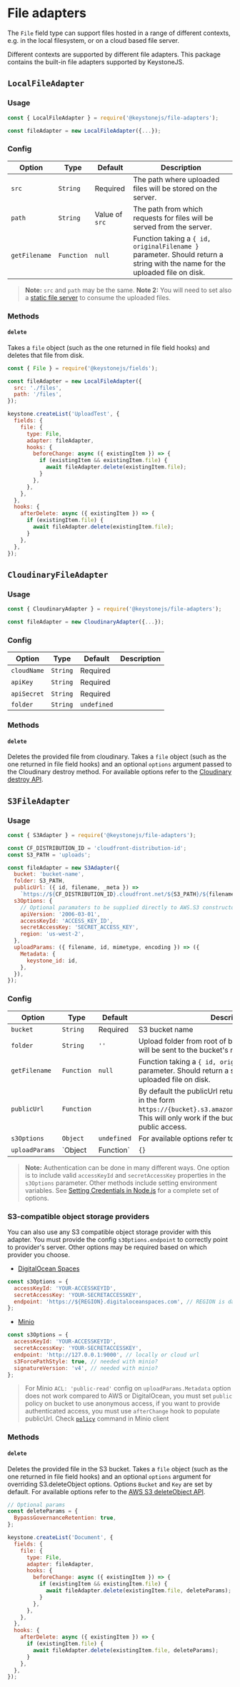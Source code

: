 <!--[meta]
section: api
subSection: field-adapters
title: File adapters
[meta]-->

# File adapters

The `File` field type can support files hosted in a range of different contexts, e.g. in the local filesystem, or on a cloud based file server.

Different contexts are supported by different file adapters. This package contains the built-in file adapters supported by KeystoneJS.

## `LocalFileAdapter`

### Usage

```javascript
const { LocalFileAdapter } = require('@keystonejs/file-adapters');

const fileAdapter = new LocalFileAdapter({...});
```

### Config

| Option        | Type       | Default        | Description                                                                                                                 |
| ------------- | ---------- | -------------- | --------------------------------------------------------------------------------------------------------------------------- |
| `src`         | `String`   | Required       | The path where uploaded files will be stored on the server.                                                                 |
| `path`        | `String`   | Value of `src` | The path from which requests for files will be served from the server.                                                      |
| `getFilename` | `Function` | `null`         | Function taking a `{ id, originalFilename }` parameter. Should return a string with the name for the uploaded file on disk. |

> **Note:** `src` and `path` may be the same.
> **Note 2:** You will need to set also a [static file server](https://v5.keystonejs.com/keystonejs/app-static/#static-file-app) to consume the uploaded files.

### Methods

#### `delete`

Takes a `file` object (such as the one returned in file field hooks) and deletes that file from disk.

```js
const { File } = require('@keystonejs/fields');

const fileAdapter = new LocalFileAdapter({
  src: './files',
  path: '/files',
});

keystone.createList('UploadTest', {
  fields: {
    file: {
      type: File,
      adapter: fileAdapter,
      hooks: {
        beforeChange: async ({ existingItem }) => {
          if (existingItem && existingItem.file) {
            await fileAdapter.delete(existingItem.file);
          }
        },
      },
    },
  },
  hooks: {
    afterDelete: async ({ existingItem }) => {
      if (existingItem.file) {
        await fileAdapter.delete(existingItem.file);
      }
    },
  },
});
```

## `CloudinaryFileAdapter`

### Usage

```javascript
const { CloudinaryAdapter } = require('@keystonejs/file-adapters');

const fileAdapter = new CloudinaryAdapter({...});
```

### Config

| Option      | Type     | Default     | Description |
| ----------- | -------- | ----------- | ----------- |
| `cloudName` | `String` | Required    |             |
| `apiKey`    | `String` | Required    |             |
| `apiSecret` | `String` | Required    |             |
| `folder`    | `String` | `undefined` |             |

### Methods

#### `delete`

Deletes the provided file from cloudinary. Takes a `file` object (such as the one returned in file field hooks) and an optional `options` argument passed to the Cloudinary destroy method. For available options refer to the [Cloudinary destroy API](https://cloudinary.com/documentation/image_upload_api_reference#destroy_method).

## `S3FileAdapter`

### Usage

```javascript
const { S3Adapter } = require('@keystonejs/file-adapters');

const CF_DISTRIBUTION_ID = 'cloudfront-distribution-id';
const S3_PATH = 'uploads';

const fileAdapter = new S3Adapter({
  bucket: 'bucket-name',
  folder: S3_PATH,
  publicUrl: ({ id, filename, _meta }) =>
    `https://${CF_DISTRIBUTION_ID}.cloudfront.net/${S3_PATH}/${filename}`,
  s3Options: {
    // Optional paramaters to be supplied directly to AWS.S3 constructor
    apiVersion: '2006-03-01',
    accessKeyId: 'ACCESS_KEY_ID',
    secretAccessKey: 'SECRET_ACCESS_KEY',
    region: 'us-west-2',
  },
  uploadParams: ({ filename, id, mimetype, encoding }) => ({
    Metadata: {
      keystone_id: id,
    },
  }),
});
```

### Config

| Option         | Type              | Default     | Description                                                                                                                                                                                                                              |
| -------------- | ----------------- | ----------- | ---------------------------------------------------------------------------------------------------------------------------------------------------------------------------------------------------------------------------------------- |
| `bucket`       | `String`          | Required    | S3 bucket name                                                                                                                                                                                                                           |
| `folder`       | `String`          | `''`        | Upload folder from root of bucket. By default uploads will be sent to the bucket's root folder.                                                                                                                                          |
| `getFilename`  | `Function`        | `null`      | Function taking a `{ id, originalFilename }` parameter. Should return a string with the name for the uploaded file on disk.                                                                                                              |
| `publicUrl`    | `Function`        |             | By default the publicUrl returns a url for the S3 bucket in the form `https://{bucket}.s3.amazonaws.com/{key}/{filename}`. This will only work if the bucket is configured to allow public access.                                       |
| `s3Options`    | `Object`          | `undefined` | For available options refer to the [AWS S3 API](https://docs.aws.amazon.com/AWSJavaScriptSDK/latest/AWS/S3.html)                                                                                                                         |
| `uploadParams` | `Object|Function` | `{}`        | A config object or function returning a config object to be passed with each call to S3.upload. For available options refer to the [AWS S3 upload API](https://docs.aws.amazon.com/AWSJavaScriptSDK/latest/AWS/S3.html#upload-property). |

> **Note:** Authentication can be done in many different ways. One option is to include valid `accessKeyId` and `secretAccessKey` properties in the `s3Options` parameter. Other methods include setting environment variables. See [Setting Credentials in Node.js](https://docs.aws.amazon.com/sdk-for-javascript/v2/developer-guide/setting-credentials-node.html) for a complete set of options.

### S3-compatible object storage providers

You can also use any S3 compatible object storage provider with this adapter. You must provide the config `s3Options.endpoint` to correctly point to provider's server. Other options may be required based on which provider you choose.

- [DigitalOcean Spaces](https://www.digitalocean.com/docs/spaces/resources/s3-sdk-examples/)

```js
const s3Options = {
  accessKeyId: 'YOUR-ACCESSKEYID',
  secretAccessKey: 'YOUR-SECRETACCESSKEY',
  endpoint: 'https://${REGION}.digitaloceanspaces.com', // REGION is datacenter region e.g. nyc3, sgp1 etc
};
```

- [Minio](https://docs.minio.io/docs/how-to-use-aws-sdk-for-javascript-with-minio-server.html)

```js
const s3Options = {
  accessKeyId: 'YOUR-ACCESSKEYID',
  secretAccessKey: 'YOUR-SECRETACCESSKEY',
  endpoint: 'http://127.0.0.1:9000', // locally or cloud url
  s3ForcePathStyle: true, // needed with minio?
  signatureVersion: 'v4', // needed with minio?
};
```

> For Minio `ACL: 'public-read'` config on `uploadParams.Metadata` option does not work compared to AWS or DigitalOcean, you must set `public` policy on bucket to use anonymous access, if you want to provide authenticated access, you must use `afterChange` hook to populate publicUrl. Check [`policy`](https://docs.minio.io/docs/minio-client-complete-guide.html) command in Minio client

### Methods

#### `delete`

Deletes the provided file in the S3 bucket. Takes a `file` object (such as the one returned in file field hooks) and an optional `options` argument for overriding S3.deleteObject options. Options `Bucket` and `Key` are set by default. For available options refer to the [AWS S3 deleteObject API](https://docs.aws.amazon.com/AWSJavaScriptSDK/latest/AWS/S3.html#deleteObject-property).

```javascript
// Optional params
const deleteParams = {
  BypassGovernanceRetention: true,
};

keystone.createList('Document', {
  fields: {
    file: {
      type: File,
      adapter: fileAdapter,
      hooks: {
        beforeChange: async ({ existingItem }) => {
          if (existingItem && existingItem.file) {
            await fileAdapter.delete(existingItem.file, deleteParams);
          }
        },
      },
    },
  },
  hooks: {
    afterDelete: async ({ existingItem }) => {
      if (existingItem.file) {
        await fileAdapter.delete(existingItem.file, deleteParams);
      }
    },
  },
});
```
